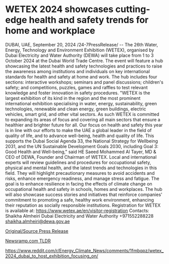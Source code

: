 # WETEX 2024 showcases cutting-edge health and safety trends for home and workplace

DUBAI, UAE, September 20, 2024 /24-7PressRelease/ -- The 26th Water, Energy, Technology and Environment Exhibition (WETEX), organised by Dubai Electricity and Water Authority (DEWA) will take place from 1 to 3 October 2024 at the Dubai World Trade Centre. The event will feature a hub showcasing the latest health and safety technologies and practices to raise the awareness among institutions and individuals on key international standards for health and safety at home and work.  The hub includes four sections: interactive workshops; seminars and panel discussions; children's safety; and competitions, puzzles, games and raffles to test relevant knowledge and foster innovation in safety procedures.  "WETEX is the largest exhibition of its kind in the region and the most prominent international exhibition specialising in water, energy, sustainability, green technologies, renewable and clean energy, green buildings, electric vehicles, smart grid, and other vital sectors. As such WETEX is committed to expanding its areas of focus and covering all main sectors that ensure a healthier and brighter future for all. Our focus on health and safety this year is in line with our efforts to make the UAE a global leader in the field of quality of life, and to advance well-being, health and quality of life. This supports the Dubai Social Agenda 33, the National Strategy for Wellbeing 2031, and the UN Sustainable Development Goals 2030, including Goal 3: Good Health and Well-being," said HE Saeed Mohammed Al Tayer, MD & CEO of DEWA, Founder and Chairman of WETEX.  Local and international experts will review guidelines and procedures for occupational safety, physical and mental health, and the latest trends and technologies in this field. They will highlight precautionary measures to avoid accidents and risks, enhance emergency readiness, and manage stress and fatigue. The goal is to enhance resilience in facing the effects of climate change on occupational health and safety in schools, homes and workplaces. The hub will also showcase success stories and initiatives that reinforce companies' commitment to promoting a safe, healthy work environment, enhancing their reputation as socially responsible institutions.  Registration for WETEX is available at: https://www.wetex.ae/en/visitor-registration  Contacts: Shaikha Almheiri Dubai Electricity and Water Authority +971552288228 shaikha.almheiri@dewa.gov.ae 

[Original/Source Press Release](https://www.24-7pressrelease.com/press-release/514486/wetex-2024-showcases-cutting-edge-health-and-safety-trends-for-home-and-workplace)
                    

[Newsramp.com TLDR](None) 

https://www.reddit.com/r/Energy_Climate_News/comments/1fmbqpz/wetex_2024_dubai_to_host_exhibition_focusing_on/